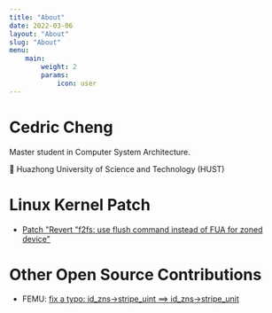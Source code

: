 ```yaml
---
title: "About"
date: 2022-03-06
layout: "About"
slug: "About"
menu:
    main:
        weight: 2
        params: 
            icon: user
---
```


# Cedric Cheng

Master student in Computer System Architecture.

🏫 Huazhong University of Science and Technology (HUST)

# Linux Kernel Patch

- [Patch "Revert "f2fs: use flush command instead of FUA for zoned device"](https://git.kernel.org/pub/scm/linux/kernel/git/torvalds/linux.git/commit/?id=b722ff8ad66cf9beba971d9eb4bb7b5e6265ae5c)

# Other Open Source Contributions

- FEMU: [fix a typo: id_zns->stripe_uint ==> id_zns->stripe_unit](https://github.com/MoatLab/FEMU/pull/160#event-15256193601)